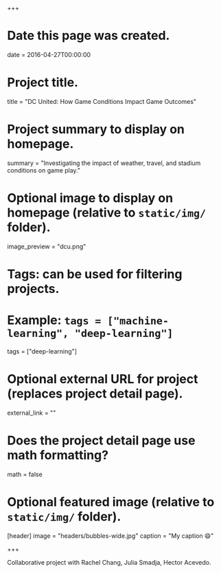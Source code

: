 +++
# Date this page was created.
date = 2016-04-27T00:00:00

# Project title.
title = "DC United: How Game Conditions Impact Game Outcomes"

# Project summary to display on homepage.
summary = "Investigating the impact of weather, travel, and stadium conditions on game play."

# Optional image to display on homepage (relative to `static/img/` folder).
image_preview = "dcu.png"

# Tags: can be used for filtering projects.
# Example: `tags = ["machine-learning", "deep-learning"]`
tags = ["deep-learning"]

# Optional external URL for project (replaces project detail page).
external_link = ""

# Does the project detail page use math formatting?
math = false

# Optional featured image (relative to `static/img/` folder).
[header]
image = "headers/bubbles-wide.jpg"
caption = "My caption :smile:"

+++

Collaborative project with Rachel Chang, Julia Smadja, Hector Acevedo.
